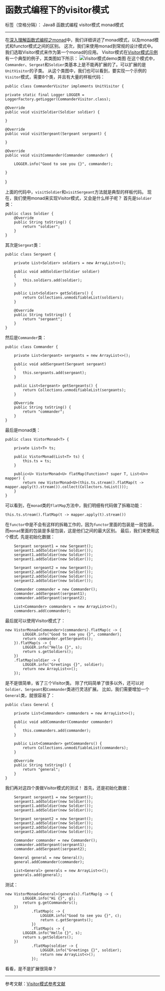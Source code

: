 # 函数式编程下的visitor模式

标签（空格分隔）： Java8 函数式编程 visitor模式 monad模式

---

在[深入理解函数式编程之monad][1]中，我们详细讲述了monad模式，以及monad模式和functor模式之间的区别。
这次，我们来使用monad到常规的设计模式中。
我们选取Visitor模式来作为第一个monad的应用。
Visitor模式在[Visitor模式示例][2]有一个典型的例子，其类图如下所示：
![Visitor模式demo类图][3]
在这个模式中，`Commander`、`Sergeat`和`Soldier`类基本上是不能再扩展的了。可以扩展的是`UnitVisitor`的子类。
从这个类图中，我们也可以看到，要实现一个示例的`Visitor`模式，需要8个类，并且有大量的样板代码：

    public class CommanderVisitor implements UnitVisitor {
	
	private static final Logger LOGGER = LoggerFactory.getLogger(CommanderVisitor.class);

	@Override
	public void visitSoldier(Soldier soldier) {

	}

	@Override
	public void visitSergeant(Sergeant sergeant) {

	}

	@Override
	public void visitCommander(Commander commander) {
		
		LOGGER.info("Good to see you {}", commander);
		
	}

}

上面的代码中，`visitSoldier`和`visitSergeant`方法就是典型的样板代码。
现在，我们使用monad来实现Visitor模式，又会是什么样子呢？
首先是`Soldier`类：

    public class Soldier {
        @Override
        public String toString() {
            return "soldier";
        }
    }
其次是`Sergeat`类：

    public class Sergeant {

        private List<Soldier> soldiers = new ArrayList<>();

        public void addSoldier(Soldier soldier)
        {
            this.soldiers.add(soldier);
        }

        public List<Soldier> getSoldiers() {
            return Collections.unmodifiableList(soldiers);
        }

        @Override
        public String toString() {
            return "sergeant";
        }
    }
然后是`Commander`类：

    public class Commander {

        private List<Sergeant> sergeants = new ArrayList<>();

        public void addSergeant(Sergeant sergeant)
        {
            this.sergeants.add(sergeant);
        }

        public List<Sergeant> getSergeants() {
            return Collections.unmodifiableList(sergeants);
        }

        @Override
        public String toString() {
            return "commander";
        }
    }
最后是monad类：

    public class VistorMonad<T> {

        private List<T> ts;

        public VistorMonad(List<T> ts) {
            this.ts = ts;
        }

        public<U> VistorMonad<U> flatMap(Function<? super T, List<U>> mapper) {
            return new VistorMonad<U>(this.ts.stream().flatMap(t -> mapper.apply(t).stream()).collect(Collectors.toList()));
        }
    }
可以看到，在`monad`类的`flatMap`方法中，我们明细有代码做了拆箱功能：

    this.ts.stream().flatMap(t -> mapper.apply(t).stream())
在`functor`中是不会有这样的拆箱工作的，因为`functor`里面的包装是一层包装，而`monad`里面的包装是多层包装，这是他们之间的最大区别。
最后，我们来使用这个模式.
先是初始化数据：

        Sergeant sergeant1 = new Sergeant();
        sergeant1.addSoldier(new Soldier());
        sergeant1.addSoldier(new Soldier());
        sergeant1.addSoldier(new Soldier());

        Sergeant sergeant2 = new Sergeant();
        sergeant2.addSoldier(new Soldier());
        sergeant2.addSoldier(new Soldier());
        sergeant2.addSoldier(new Soldier());

        Commander commander = new Commander();
        commander.addSergeant(sergeant1);
        commander.addSergeant(sergeant2);

        List<Commander> commanders = new ArrayList<>();
        commanders.add(commander);
    

最后就可以使用Visitor模式了：

    new VistorMonad<Commander>(commanders).flatMap(c -> {
            LOGGER.info("Good to see you {}", commander);
            return commander.getSergeants();
        }).flatMap(s -> {
            LOGGER.info("Hello {}", s);
            return s.getSoldiers();
        })
        .flatMap(soldier -> {
            LOGGER.info("Greetings {}", soldier);
            return new ArrayList<>();
        });
    

是不是很简单，省了三个Visitor类。
除了代码简单了很多以外，还可以对`Soldier`、`Sergeant`和`Commander`类进行灵活扩展。
比如，我们需要增加一个`General`类，就很容易了：

    public class General {

        private List<Commander> commanders = new ArrayList<>();

        public void addCommander(Commander commander)
        {
            this.commanders.add(commander);
        }

        public List<Commander> getCommanders() {
            return Collections.unmodifiableList(commanders);
        }

        @Override
        public String toString() {
            return "general";
        }
    }
我们再对这四个类做Visitor模式的测试！
首先，还是初始化数据：

        Sergeant sergeant1 = new Sergeant();
        sergeant1.addSoldier(new Soldier());
        sergeant1.addSoldier(new Soldier());
        sergeant1.addSoldier(new Soldier());

        Sergeant sergeant2 = new Sergeant();
        sergeant2.addSoldier(new Soldier());
        sergeant2.addSoldier(new Soldier());
        sergeant2.addSoldier(new Soldier());

        Commander commander = new Commander();
        commander.addSergeant(sergeant1);
        commander.addSergeant(sergeant2);

        General general = new General();
        general.addCommander(commander);

        List<General> generals = new ArrayList<>();
        generals.add(general);

测试：

    new VistorMonad<General>(generals).flatMap(g -> {
            LOGGER.info("Hi {}", g);
            return g.getCommanders();
        })
                .flatMap(c -> {
                    LOGGER.info("Good to see you {}", c);
                    return c.getSergeants();
                })
                .flatMap(s -> {
            LOGGER.info("Hello {}", s);
            return s.getSoldiers();
        })
                .flatMap(soldier -> {
                    LOGGER.info("Greetings {}", soldier);
                    return new ArrayList<>();
                });
            

看看，是不是扩展很简单？


----------
参考文献：[Visitor模式参考文献][4]


  [1]: https://github.com/wallace1/java8-and-Functional-programming/tree/master/monad1
  [2]: https://github.com/iluwatar/java-design-patterns/tree/master/visitor
  [3]: https://raw.githubusercontent.com/iluwatar/java-design-patterns/master/visitor/etc/visitor_1.png
  [4]: https://github.com/iluwatar/java-design-patterns/tree/master/visitor
